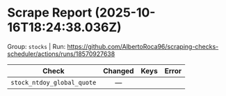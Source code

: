 # Scrape Report (2025-10-16T18:24:38.036Z)

Group: `stocks`  |  Run: https://github.com/AlbertoRoca96/scraping-checks-scheduler/actions/runs/18570927638

| Check | Changed | Keys | Error |
|---|:---:|:--|:--|
| `stock_ntdoy_global_quote` | — |  |  |
